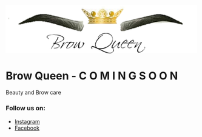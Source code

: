 <img src="img/browQueen.png" />     


# Brow Queen    -     C O M I N G     S O O N

Beauty and Brow care

### Follow us on:

* [Instagram](https://www.instagram.com/browqueenja)
* [Facebook](https://www.facebook.com/BrowQueen-1366403426762559/)


